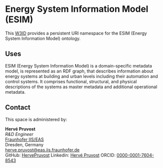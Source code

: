 # Energy System Information Model (ESIM)

This [W3ID](https://w3id.org) provides a persistent URI namespace for the ESIM (Energy System Information Model) ontology.

## Uses

ESIM (Energy System Information Model) is a domain-specific metadata model, is represented as an RDF graph,
that describes information about energy systems at building and urban levels including their automation and
control systems. It comprises functional, structural, and physical descriptions of the
systems as master metadata and additional operational metadata.

## Contact

This space is administered by:

**Hervé Pruvost**  
_R&D Engineer_  
[Fraunhofer IIS/EAS](hhttps://www.eas.iis.fraunhofer.de/)  
Dresden, Germany  
<herve.pruvost@eas.iis.fraunhofer.de>  
GitHub: [HervePruvost](https://github.com/HervePruvost)
Linkedin: [Hervé Pruvost](https://www.linkedin.com/in/hervepruvost/)
ORCID: [0000-0001-7604-8543](https://orcid.org/0000-0001-7604-8543)
